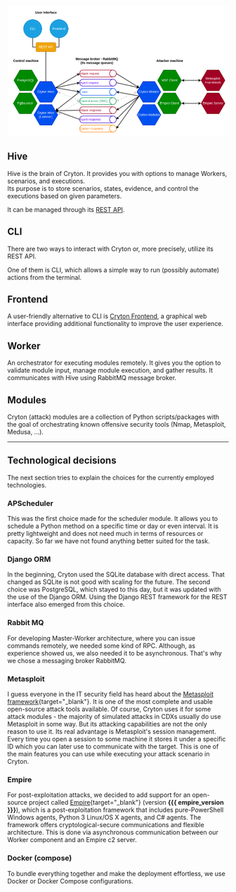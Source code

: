 ![architecture](images/architecture.png)

## Hive
Hive is the brain of Cryton. It provides you with options to manage Workers, scenarios, and executions.  
Its purpose is to store scenarios, states, evidence, and control the executions based on given parameters.

It can be managed through its [REST API](interfaces/rest-api.md).

## CLI
There are two ways to interact with Cryton or, more precisely, utilize its REST API.

One of them is CLI, which allows a simple way to run (possibly automate) actions from the terminal.

## Frontend
A user-friendly alternative to CLI is [Cryton Frontend](interfaces/frontend.md), a graphical web interface providing additional functionality to improve the user experience.

## Worker
An orchestrator for executing modules remotely. It gives you the option to validate module input, manage module execution, and gather results. It communicates with Hive using RabbitMQ message broker.

## Modules
Cryton (attack) modules are a collection of Python scripts/packages with the goal of orchestrating known offensive security tools (Nmap, Metasploit, Medusa, ...).

---

## Technological decisions
The next section tries to explain the choices for the currently employed technologies.

### APScheduler
This was the first choice made for the scheduler module. It allows you to schedule a Python method on a specific time or day or even interval. It is pretty lightweight and does not need much in terms of resources or capacity. So far we have not found anything better suited for the task.

### Django ORM
In the beginning, Cryton used the SQLite database with direct access. That changed as SQLite is not good with scaling for the future. The second choice was PostgreSQL, which stayed to this day, but it was updated with the use of the Django ORM. Using the Django REST framework for the REST interface also emerged from this choice.

### Rabbit MQ
For developing Master-Worker architecture, where you can issue commands remotely, we needed some kind of RPC. Although, as experience showed us, we also needed it to be asynchronous. That's why we chose a messaging broker RabbitMQ.

### Metasploit
I guess everyone in the IT security field has heard about the [Metasploit framework](https://github.com/rapid7/metasploit-framework){target="_blank"}. It is one of the most complete and usable open-source attack tools available. Of course, Cryton uses it for some attack modules - the majority of simulated attacks in CDXs usually do use Metasploit in some way. But its attacking capabilities are not the only reason to use it. Its real advantage is Metasploit's session management. Every time you open a session to some machine it stores it under a specific ID which you can later use to communicate with the target. This is one of the main features you can use while executing your attack scenario in Cryton.

### Empire
For post-exploitation attacks, we decided to add support for an open-source project called [Empire](https://github.com/BC-SECURITY/Empire){target="_blank"} (version **{{{ empire_version }}}**), which is a post-exploitation framework that includes pure-PowerShell Windows agents, Python 3 Linux/OS X agents, and C# agents. The framework offers cryptological-secure communications and flexible architecture. This is done via asynchronous communication between our Worker component and an Empire c2 server.

### Docker (compose)
To bundle everything together and make the deployment effortless, we use Docker or Docker Compose configurations.
